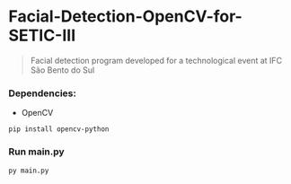 # Facial-Detection-OpenCV-for-SETIC-III

> Facial detection program developed for a technological event at IFC São Bento do Sul

### Dependencies:
* OpenCV
```
pip install opencv-python
```

### Run main.py
```
py main.py
```
